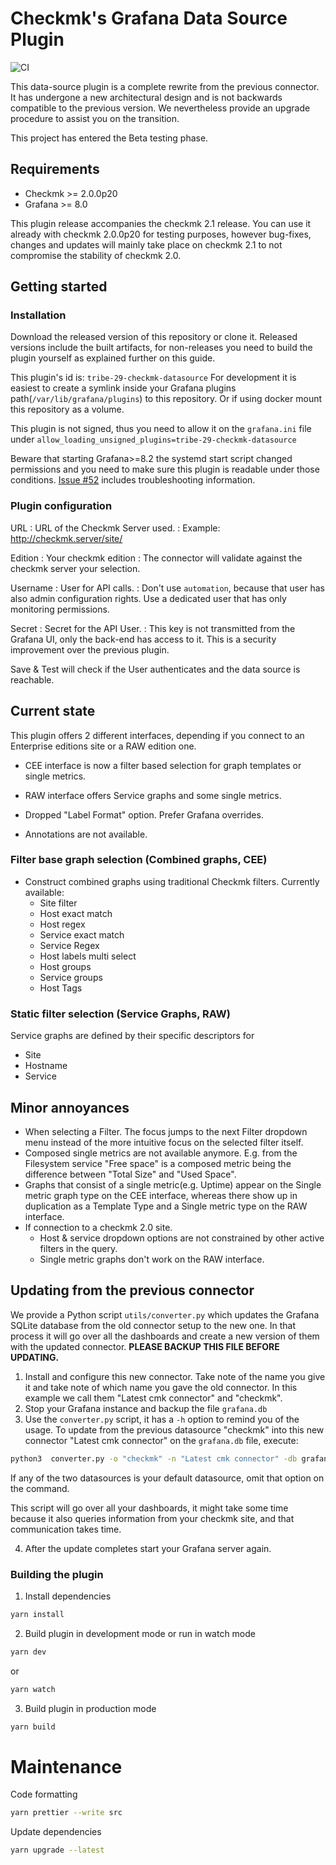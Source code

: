 # Checkmk's Grafana Data Source Plugin

![CI](https://github.com/tribe29/grafana-checkmk-datasource/actions/workflows/node.js.yml/badge.svg)

This data-source plugin is a complete rewrite from the previous connector. It has
undergone a new architectural design and is not backwards compatible to the
previous version. We nevertheless provide an upgrade procedure to assist you on
the transition.

This project has entered the Beta testing phase.

## Requirements

- Checkmk >= 2.0.0p20
- Grafana >= 8.0

This plugin release accompanies the checkmk 2.1 release. You can use it already
with checkmk 2.0.0p20 for testing purposes, however bug-fixes, changes and
updates will mainly take place on checkmk 2.1 to not compromise the stability
of checkmk 2.0.

## Getting started

### Installation

Download the released version of this repository or clone it. Released versions
include the built artifacts, for non-releases you need to build the plugin
yourself as explained further on this guide.

This plugin's id is: `tribe-29-checkmk-datasource`
For development it is easiest to create a symlink inside your Grafana plugins
path(`/var/lib/grafana/plugins`) to this repository. Or if using docker mount
this repository as a volume.

This plugin is not signed, thus you need to allow it on the `grafana.ini` file under
`allow_loading_unsigned_plugins=tribe-29-checkmk-datasource`

Beware that starting Grafana>=8.2 the systemd start script changed permissions
and you need to make sure this plugin is readable under those conditions. [Issue
#52](https://github.com/tribe29/grafana-checkmk-datasource/issues/52#issuecomment-1026917446)
includes troubleshooting information.

### Plugin configuration

URL
: URL of the Checkmk Server used.
: Example: http://checkmk.server/site/

Edition
: Your checkmk edition
: The connector will validate against the checkmk server your selection.

Username
: User for API calls.
: Don't use `automation`, because that user has also admin configuration rights.
  Use a dedicated user that has only monitoring permissions.

Secret
: Secret for the API User.
: This key is not transmitted from the Grafana UI, only the back-end has access
  to it. This is a security improvement over the previous plugin.

Save & Test will check if the User authenticates and the data source is
reachable.

## Current state

This plugin offers 2 different interfaces, depending if you connect to an
Enterprise editions site or a RAW edition one.

- CEE interface is now a filter based selection for graph templates or single
  metrics.
- RAW interface offers Service graphs and some single metrics.

- Dropped "Label Format" option. Prefer Grafana overrides.
- Annotations are not available.

### Filter base graph selection (Combined graphs, CEE)

- Construct combined graphs using traditional Checkmk filters. Currently available:
  - Site filter
  - Host exact match
  - Host regex
  - Service exact match
  - Service Regex
  - Host labels multi select
  - Host groups
  - Service groups
  - Host Tags

### Static filter selection (Service Graphs, RAW)

Service graphs are defined by their specific descriptors for

- Site
- Hostname
- Service

## Minor annoyances

- When selecting a Filter. The focus jumps to the next Filter dropdown menu
  instead of the more intuitive focus on the selected filter itself.
- Composed single metrics are not available anymore. E.g. from the Filesystem
  service "Free space" is a composed metric being the difference between "Total
  Size" and "Used Space".
- Graphs that consist of a single metric(e.g. Uptime) appear on the Single
  metric graph type on the CEE interface, whereas there show up in duplication
  as a Template Type and a Single metric type on the RAW interface.
- If connection to a checkmk 2.0 site.
  - Host & service dropdown options are not constrained by other active filters in the query.
  - Single metric graphs don't work on the RAW interface.

## Updating from the previous connector

We provide a Python script `utils/converter.py` which updates the Grafana
SQLite database from the old connector setup to the new one. In that process it
will go over all the dashboards and create a new version of them with the
updated connector. **PLEASE BACKUP THIS FILE BEFORE UPDATING.**

1. Install and configure this new connector. Take note of the name you give it
   and take note of which name you gave the old connector. In this example we call them "Latest cmk connector" and "checkmk".
2. Stop your Grafana instance and backup the file `grafana.db`
3. Use the `converter.py` script, it has a `-h` option to remind you of the
   usage. To update from the previous datasource "checkmk" into this new
   connector "Latest cmk connector" on the `grafana.db` file, execute:

```BASH
python3  converter.py -o "checkmk" -n "Latest cmk connector" -db grafana.db
```

If any of the two datasources is your default datasource, omit that option on
the command.

This script will go over all your dashboards, it might take some time because it
also queries information from your checkmk site, and that communication takes
time.

4. After the update completes start your Grafana server again.

### Building the plugin

1. Install dependencies

```BASH
yarn install
```

2. Build plugin in development mode or run in watch mode

```BASH
yarn dev
```

or

```BASH
yarn watch
```

3. Build plugin in production mode

```BASH
yarn build
```

# Maintenance

Code formatting

```BASH
yarn prettier --write src
```

Update dependencies

```BASH
yarn upgrade --latest
```
